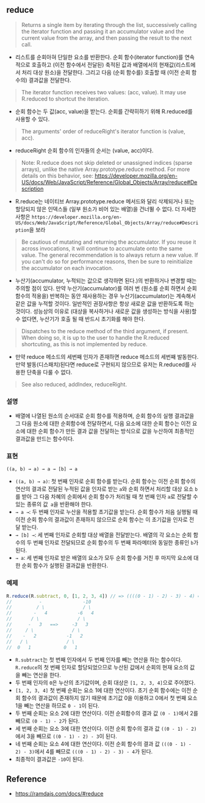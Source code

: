 ## reduce
> Returns a single item by iterating through the list, successively calling the iterator function and passing it an accumulator value and the current value from the array, and then passing the result to the next call.
- 리스트를 순회아혀 단일한 요소를 반환한다. 순회 함수(iterator function)를 연속적으로 호출하고 (이전 함수에서 전달된) 축적된 값과 배열에서의 현재값(리스트에서 처리 대상 원소)을 전달한다. 그리고 다음 (순회 함수를) 호출할 때 (이전 순회 함수의) 결과값을 전달한다.

> The iterator function receives two values: (acc, value). It may use R.reduced to shortcut the iteration.
- 순회 함수는 두 값(acc, value)을 받는다. 순회를 간략히하기 위해 R.reduced를 사용할 수 있다.

> The arguments' order of reduceRight's iterator function is (value, acc).
- reduceRight 순회 함수의 인자들의 순서는 (value, acc)이다.

> Note: R.reduce does not skip deleted or unassigned indices (sparse arrays), unlike the native Array.prototype.reduce method. For more details on this behavior, see: https://developer.mozilla.org/en-US/docs/Web/JavaScript/Reference/Global_Objects/Array/reduce#Description
- R.reduce는 네이티브 Array.prototype.reduce 메서드와 달리 삭제되거나 또는 할당되지 않은 인덱스들 (일부 원소가 비어 있는 배열)을 건너뛸 수 없다. 더 자세한 사항은 `https://developer.mozilla.org/en-US/docs/Web/JavaScript/Reference/Global_Objects/Array/reduce#Description`을 보라

> Be cautious of mutating and returning the accumulator. If you reuse it across invocations, it will continue to accumulate onto the same value. The general recommendation is to always return a new value. If you can't do so for performance reasons, then be sure to reinitialize the accumulator on each invocation.
- 누산기(accumulator, 누적되는 값으로 생각하면 된다.)의 반환하거나 변경할 때는 주의할 점이 있다. 만약 누산기(accumulator)를 여러 번 (원소를 순회 하면서 순회 함수의 적용을) 반복하는 동안 재사용하는 경우 누산기(accumulator)는 계속해서 같은 값을 누적할 것이다. 일반적인 권장사항은 항상 새로운 값을 반환하도록 하는 것이다. 성능상의 이유로 (대상을 복사하거나 새로운 값을 생성하는 방식을 사용)할 수 없다면, 누산기가 호출 될 때 반드시 초기화를 해야 한다.

> Dispatches to the reduce method of the third argument, if present. When doing so, it is up to the user to handle the R.reduced shortcuting, as this is not implemented by reduce.
- 만약 reduce 메소드의 세번째 인자가 존재하면 reduce 메소드의 세번째 발동한다. 만약 발동(디스패치)된다면 reduce로 구현되지 않으므로 유저는 R.reduced를 사용한 단축을 다룰 수 없다.

> See also reduced, addIndex, reduceRight.

### 설명
- 배열에 나열된 원소의 순서대로 순회 함수를 적용하며, 순회 함수의 실행 결과값을 그 다음 원소에 대한 순회함수에 전달하면서, 다음 요소에 대한 순회 함수는 이전 요소에 대한 순회 함수가 만든 결과 값을 전달하는 방식으로 값을 누산하여 최종적인 결과값을 만드는 함수이다.

### 표현
```
((a, b) → a) → a → [b] → a
```
- `((a, b) → a)`: 첫 번째 인자로 순회 함수를 받는다. 순회 함수는 이전 순회 함수의 연산의 결과로 전달된 누적된 값을 인자로 받는 `a`와 순회 하면서 처리할 대상 요소 `b`를 받아 그 다음 차혜의 순회에서 순회 함수가 처리될 때 첫 번째 인자 `a`로 전달할 수 있는 종류의 값` a`을 반환해야 한다.
- `→ a →`: 두 번째 인자로 누산을 적용할 초기값을 받는다. 순회 함수가 처음 실행될 때 이전 순회 함수의 결과값이 존재하지 않으므로 순회 함수는 이 초기값을 인자로 전달 받는다.
- `→ [b] →`: 세 번째 인자로 순회할 대상 배열을 전달받는다. 배열의 각 요소는 순회 함수의 두 번째 인자로 전달되므로 순회 함수의 두 번째 파라메터와 동일한 종류인 `b`가 된다.
- `→ a`: 세 번째 인자로 받은 배열의 요소가 모두 순회 함수를 거친 후 마지막 요소에 대한 순회 함수가 실행된 결과값을 반환한다.

### 예제
```js
R.reduce(R.subtract, 0, [1, 2, 3, 4]) // => ((((0 - 1) - 2) - 3) - 4) = -10
//          -               -10
//         / \              / \
//        -   4           -6   4
//       / \              / \
//      -   3   ==>     -3   3
//     / \              / \
//    -   2           -1   2
//   / \              / \
//  0   1            0   1
```
- `R.subtract`는 첫 번째 인자에서 두 번째 인자를 빼는 연산을 하는 함수이다. `R.reduce`의 첫 번째 인자로 할당되었으므로 누산된 값에서 순회의 현재 요소의 값을 빼는 연산을 한다.
- 두 번째 인자의 `0`은 누산의 초기값이며, 순회 대상은 `[1, 2, 3, 4]`으로 주어졌다.
- `[1, 2, 3, 4]` 첫 번째 순회는 요소 1에 대한 연산이다. 초기 순회 함수에는 이전 순회 함수의 결과값이 존재하지 않기 때문에 초기값 0을 이용하고 0에서 첫 번째 요소 1을 빼는 연산을 하므로 `0 - 1`이 된다.
- 두 번째 순회는 요소 2에 대한 연산이다. 이전 순회함수의 결과 값 `(0 - 1)`에서 2를 빼므로 `(0 - 1) - 2`가 된다.
- 세 번째 순회는 요소 3에 대한 연산이다. 이전 순회 함수의 결과 값 `((0 - 1) - 2)`에서 3을 빼므로 `((0 - 1) - 2) - 3`이 된다.
- 네 번째 순회는 요소 4에 대한 연산이다. 이전 순회 함수의 결과 값 `(((0 - 1) - 2) - 3)`에서 4를 빼므로 `(((0 - 1) - 2) - 3) - 4`가 된다.
- 최종적이 결과값은 `-10`이 된다.

## Reference
- https://ramdajs.com/docs/#reduce
